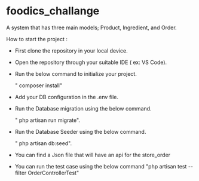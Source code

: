 # foodics_challange
A system that has three main models; Product, Ingredient, and Order.


How to start the project :

- First clone the repository in your local device.

- Open the repository through your suitable IDE ( ex: VS Code).

- Run the below command to initialize your project.

    " composer install"

- Add your DB configuration in the .env file.


- Run the Database migration using the below command.

    " php artisan run migrate".

- Run the Database Seeder using the below command.

    " php artisan db:seed".

- You can find a Json file that will have an api for the store_order


- You can run the test case using the below command
    "php artisan test --filter OrderControllerTest"

